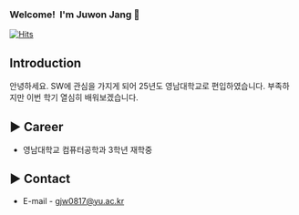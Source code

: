 ### Welcome!&nbsp;&nbsp;I'm Juwon Jang 👋

[![Hits](https://hits.seeyoufarm.com/api/count/incr/badge.svg?url=https%3A%2F%2Fgithub.com%2Fysseo29%2Fhit-counter&count_bg=%23D3AC97&title_bg=%234FBFD9&icon=&icon_color=%23F7F5F5&title=Hits&edge_flat=false)](https://hits.seeyoufarm.com)

## Introduction
안녕하세요.
SW에 관심을 가지게 되어 25년도 영남대학교로 편입하였습니다.
부족하지만 이번 학기 열심히 배워보겠습니다.

##  ▶ Career
- 영남대학교 컴퓨터공학과 3학년 재학중

## ▶ Contact
- E-mail - gjw0817@yu.ac.kr

##
